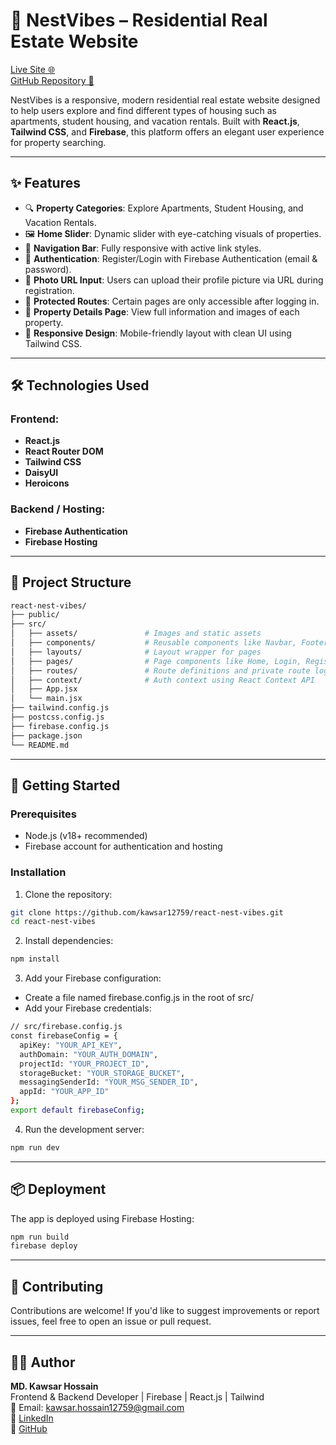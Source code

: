 # 🏡 NestVibes – Residential Real Estate Website

[Live Site 🌐](https://nest-vibes-b0e09.web.app/)  
[GitHub Repository 📁](https://github.com/kawsar12759/react-nest-vibes)

NestVibes is a responsive, modern residential real estate website designed to help users explore and find different types of housing such as apartments, student housing, and vacation rentals. Built with **React.js**, **Tailwind CSS**, and **Firebase**, this platform offers an elegant user experience for property searching.

---

## ✨ Features

- 🔍 **Property Categories**: Explore Apartments, Student Housing, and Vacation Rentals.
- 🖼️ **Home Slider**: Dynamic slider with eye-catching visuals of properties.
- 🧭 **Navigation Bar**: Fully responsive with active link styles.
- 📝 **Authentication**: Register/Login with Firebase Authentication (email & password).
- 📸 **Photo URL Input**: Users can upload their profile picture via URL during registration.
- 🔐 **Protected Routes**: Certain pages are only accessible after logging in.
- 📄 **Property Details Page**: View full information and images of each property.
- 📱 **Responsive Design**: Mobile-friendly layout with clean UI using Tailwind CSS.

---

## 🛠️ Technologies Used

### Frontend:
- **React.js**
- **React Router DOM**
- **Tailwind CSS**
- **DaisyUI**
- **Heroicons**

### Backend / Hosting:
- **Firebase Authentication**
- **Firebase Hosting**

---

## 📁 Project Structure

```bash
react-nest-vibes/
├── public/
├── src/
│   ├── assets/               # Images and static assets
│   ├── components/           # Reusable components like Navbar, Footer, Slider, etc.
│   ├── layouts/              # Layout wrapper for pages
│   ├── pages/                # Page components like Home, Login, Register, Details
│   ├── routes/               # Route definitions and private route logic
│   ├── context/              # Auth context using React Context API
│   ├── App.jsx
│   └── main.jsx
├── tailwind.config.js
├── postcss.config.js
├── firebase.config.js
├── package.json
└── README.md

```

---

## 🚀 Getting Started

### Prerequisites

- Node.js (v18+ recommended)
- Firebase account for authentication and hosting

### Installation
1. Clone the repository:
```bash
git clone https://github.com/kawsar12759/react-nest-vibes.git
cd react-nest-vibes
```

2. Install dependencies:
```bash
npm install
```
3. Add your Firebase configuration:
- Create a file named firebase.config.js in the root of src/
- Add your Firebase credentials:
```bash
// src/firebase.config.js
const firebaseConfig = {
  apiKey: "YOUR_API_KEY",
  authDomain: "YOUR_AUTH_DOMAIN",
  projectId: "YOUR_PROJECT_ID",
  storageBucket: "YOUR_STORAGE_BUCKET",
  messagingSenderId: "YOUR_MSG_SENDER_ID",
  appId: "YOUR_APP_ID"
};
export default firebaseConfig;
```
4. Run the development server:
```bash
npm run dev
```

---

## 📦 Deployment
The app is deployed using Firebase Hosting:
```bash 
npm run build
firebase deploy
```

---

## 🤝 Contributing
Contributions are welcome!
If you'd like to suggest improvements or report issues, feel free to open an issue or pull request.

---

## 🧑‍💻 Author

**MD. Kawsar Hossain**  
Frontend & Backend Developer | Firebase | React.js | Tailwind  
📧 Email: [kawsar.hossain12759@gmail.com](mailto:kawsar.hossain12759@gmail.com)  
🔗 [LinkedIn](https://www.linkedin.com/in/kawsar-hossain-antor/)  
🐙 [GitHub](https://github.com/kawsar12759)

